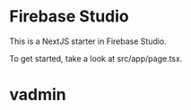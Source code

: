 # Firebase Studio

This is a NextJS starter in Firebase Studio.

To get started, take a look at src/app/page.tsx.
# vadmin
